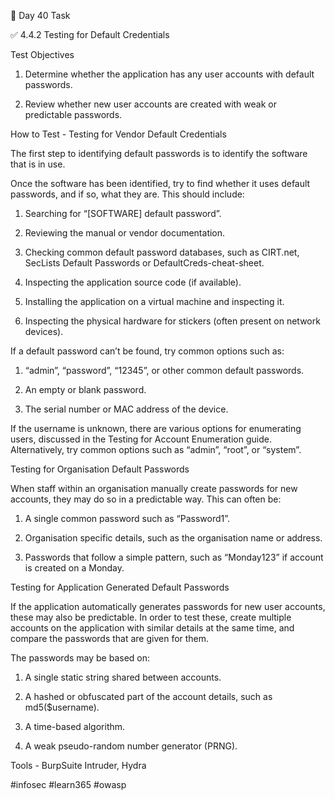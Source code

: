 🎯 Day 40 Task


✅ 4.4.2 Testing for Default Credentials


Test Objectives

1. Determine whether the application has any user accounts with default passwords.

2. Review whether new user accounts are created with weak or predictable passwords.


How to Test - Testing for Vendor Default Credentials

The first step to identifying default passwords is to identify the software that is in use.

Once the software has been identified, try to find whether it uses default passwords, and if so, what they are. This should include:

1. Searching for “[SOFTWARE] default password”.

2. Reviewing the manual or vendor documentation.

3. Checking common default password databases, such as CIRT.net, SecLists Default Passwords or DefaultCreds-cheat-sheet.

4. Inspecting the application source code (if available).

5. Installing the application on a virtual machine and inspecting it.

6. Inspecting the physical hardware for stickers (often present on network devices).

If a default password can’t be found, try common options such as:

1. “admin”, “password”, “12345”, or other common default passwords.

2. An empty or blank password.

3. The serial number or MAC address of the device.

If the username is unknown, there are various options for enumerating users, discussed in the Testing for Account Enumeration guide. Alternatively, try common options such as “admin”, “root”, or “system”.



Testing for Organisation Default Passwords


When staff within an organisation manually create passwords for new accounts, they may do so in a predictable way. This can often be:

1. A single common password such as “Password1”.

2. Organisation specific details, such as the organisation name or address.

3. Passwords that follow a simple pattern, such as “Monday123” if account is created on a Monday.

Testing for Application Generated Default Passwords

If the application automatically generates passwords for new user accounts, these may also be predictable. In order to test these, create multiple accounts on the application with similar details at the same time, and compare the passwords that are given for them.


The passwords may be based on:

1. A single static string shared between accounts.

2. A hashed or obfuscated part of the account details, such as md5($username).

3. A time-based algorithm.

4. A weak pseudo-random number generator (PRNG).


Tools - BurpSuite Intruder, Hydra

#infosec #learn365 #owasp

